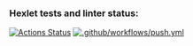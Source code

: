 ### Hexlet tests and linter status:
[![Actions Status](https://github.com/foofaev/devops-for-programmers-project-lvl1/workflows/hexlet-check/badge.svg)](https://github.com/foofaev/devops-for-programmers-project-lvl1/actions)
[![.github/workflows/push.yml](https://github.com/foofaev/devops-for-programmers-project-lvl1/actions/workflows/push.yml/badge.svg?branch=main)](https://github.com/foofaev/devops-for-programmers-project-lvl1/actions/workflows/push.yml)

